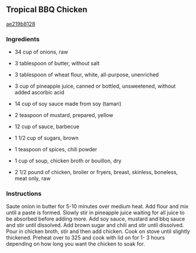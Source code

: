 ## Tropical BBQ Chicken

[ae219b8128](http://www.food.com/recipe/tropical-bbq-chicken-437197)

### Ingredients

 - 34 cup of onions, raw

 - 3 tablespoon of butter, without salt

 - 3 tablespoon of wheat flour, white, all-purpose, unenriched

 - 3 cup of pineapple juice, canned or bottled, unsweetened, without added ascorbic acid

 - 14 cup of soy sauce made from soy (tamari)

 - 2 teaspoon of mustard, prepared, yellow

 - 12 cup of sauce, barbecue

 - 1 1/2 cup of sugars, brown

 - 1 teaspoon of spices, chili powder

 - 1 cup of soup, chicken broth or bouillon, dry

 - 2 1/2 pound of chicken, broiler or fryers, breast, skinless, boneless, meat only, raw

### Instructions

Saute onion in butter for 5-10 minutes over medium heat. Add flour and mix until a paste is formed. Slowly stir in pineapple juice waiting for all juice to be absorbed before adding more. Add soy sauce, mustard and bbq sauce and stir until dissolved. Add brown sugar and chili and stir until dissolved. Pour in chicken broth, stir and then add chicken. Cook on stove until slightly thickened. Preheat over to 325 and cook with lid on for 1- 3 hours depending on how long you want the chicken to soak for.